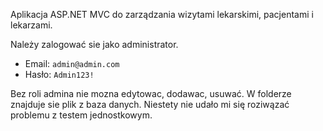 Aplikacja ASP.NET MVC do zarządzania wizytami lekarskimi, pacjentami i lekarzami.  

Należy zalogować sie jako administrator.
   - Email: `admin@admin.com`  
   - Hasło: `Admin123!`

Bez roli admina nie mozna edytowac, dodawac, usuwać.
W folderze znajduje sie plik z baza danych.
Niestety nie udało mi się roziwązać problemu z testem jednostkowym.
